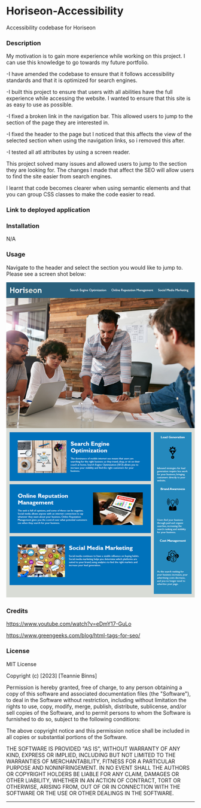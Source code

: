 # Horiseon-Accessibility
Accessibility codebase for Horiseon

### Description

My motivation is to gain more experience while working on this project. I can use this knowledge to go towards my future portfolio. 

-I have amended the codebase to ensure that it follows accessibility standards and that it is optimized for search engines.

-I built this project to ensure that users with all abilities have the full experience while accessing the website. I wanted to ensure that this site is as easy to use as possible. 

-I fixed a broken link in the navigation bar. This allowed users to jump to the section of the page they are interested in. 

-I fixed the header to the page but I noticed that this affects the view of the selected section when using the navigation links, so i removed this after.

-I tested all atl attributes by using a screen reader.

This project solved many issues and allowed users to jump to the section they are looking for. The changes I made that affect the SEO will allow users to find the site easier from search engines. 

I learnt that code becomes clearer when using semantic elements and that you can group CSS classes to make the code easier to read. 


### Link to deployed application


### Installation

N/A

### Usage

Navigate to the header and select the section you would like to jump to. Please see a screen shot below:

![alt text](/assets/images/Screenshot.png)


### Credits

https://www.youtube.com/watch?v=eDmY17-GuLo

https://www.greengeeks.com/blog/html-tags-for-seo/


### License

MIT License

Copyright (c) [2023] [Teannie Binns]

Permission is hereby granted, free of charge, to any person obtaining a copy
of this software and associated documentation files (the "Software"), to deal
in the Software without restriction, including without limitation the rights
to use, copy, modify, merge, publish, distribute, sublicense, and/or sell
copies of the Software, and to permit persons to whom the Software is
furnished to do so, subject to the following conditions:

The above copyright notice and this permission notice shall be included in all
copies or substantial portions of the Software.

THE SOFTWARE IS PROVIDED "AS IS", WITHOUT WARRANTY OF ANY KIND, EXPRESS OR
IMPLIED, INCLUDING BUT NOT LIMITED TO THE WARRANTIES OF MERCHANTABILITY,
FITNESS FOR A PARTICULAR PURPOSE AND NONINFRINGEMENT. IN NO EVENT SHALL THE
AUTHORS OR COPYRIGHT HOLDERS BE LIABLE FOR ANY CLAIM, DAMAGES OR OTHER
LIABILITY, WHETHER IN AN ACTION OF CONTRACT, TORT OR OTHERWISE, ARISING FROM,
OUT OF OR IN CONNECTION WITH THE SOFTWARE OR THE USE OR OTHER DEALINGS IN THE
SOFTWARE.

---